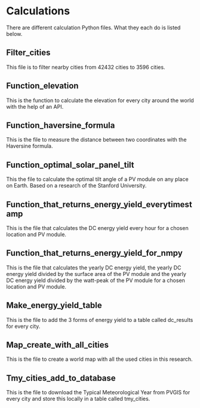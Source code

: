 # Calculations
There are different calculation Python files. What they each do is listed below.
## Filter_cities
This file is to filter nearby cities from 42432 cities to 3596 cities.
## Function_elevation
This is the function to calculate the elevation for every city around the world with the help of an API.
## Function_haversine_formula
This is the file to measure the distance between two coordinates with the Haversine formula.
## Function_optimal_solar_panel_tilt
This the file to calculate the optimal tilt angle of a PV module on any place on Earth. Based on a research of the Stanford University.
## Function_that_returns_energy_yield_everytimestamp
This is the file that calculates the DC energy yield every hour for a chosen location and PV module.
## Function_that_returns_energy_yield_for_nmpy
This is the file that calculates the yearly DC energy yield, the yearly DC energy yield divided by the surface area of the PV module and the yearly DC energy yield divided by the watt-peak of the PV module for a chosen location and PV module.
## Make_energy_yield_table
This is the file to add the 3 forms of energy yield to a table called dc_results for every city.
## Map_create_with_all_cities
This is the file to create a world map with all the used cities in this research.
## Tmy_cities_add_to_database
This is the file to download the Typical Meteorological Year from PVGIS for every city and store this locally in a table called tmy_cities.
